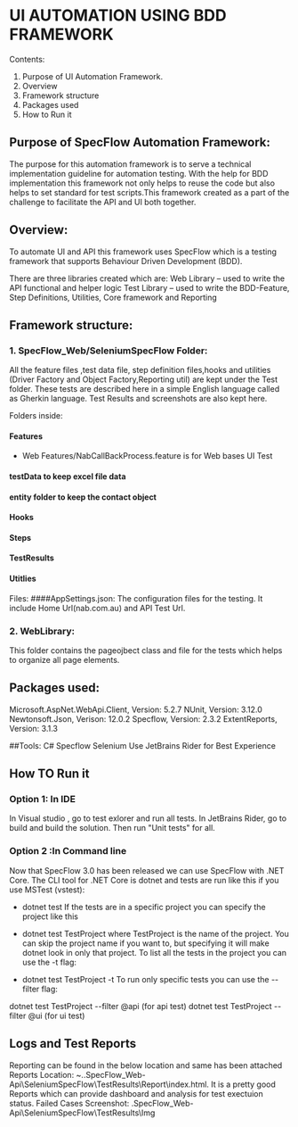 # UI  AUTOMATION USING BDD FRAMEWORK

Contents:

1. Purpose of UI  Automation Framework.
2. Overview
3. Framework structure
4. Packages used
5. How to Run it 

## Purpose of SpecFlow  Automation Framework:

The purpose for this automation framework is to serve a technical implementation guideline for automation testing. With the help for BDD implementation this framework not only helps to reuse the code but also helps to set standard for test scripts.This framework created as a part of the challenge to facilitate the API and UI both together.

## Overview:

To automate UI and API this framework uses SpecFlow which is a testing framework that supports Behaviour Driven Development (BDD).

There are three libraries created which are:
Web Library – used to write the API functional and helper logic
Test Library – used to write the BDD-Feature, Step Definitions, Utilities, Core framework and Reporting

## Framework structure:


### 1. SpecFlow_Web/SeleniumSpecFlow  Folder:

All the feature files ,test data file, step definition files,hooks and utilities (Driver Factory and Object Factory,Reporting util) are kept under the Test folder. These tests are described here in a simple English language called as Gherkin language.
Test Results and screenshots are also kept here.

Folders inside:
#### Features
* Web Features/NabCallBackProcess.feature is for Web bases UI Test
#### testData to keep excel file data
#### entity folder to keep the contact object  
#### Hooks
#### Steps
#### TestResults
#### Utitlies

Files:
####AppSettings.json: The configuration files for the testing. It include Home Url(nab.com.au) and API Test Url.


### 2. WebLibrary:

This folder contains the pageojbect class and file for the tests which helps to organize all page elements.

## Packages used:

Microsoft.AspNet.WebApi.Client, Version: 5.2.7 NUnit, Version: 3.12.0 Newtonsoft.Json, Verison: 12.0.2 Specflow, Version: 2.3.2 ExtentReports, Version: 3.1.3

##Tools: 
C# Specflow Selenium Use JetBrains Rider for Best Experience

## How TO Run it

### Option 1: In IDE
In Visual studio , go to test exlorer and run all tests.
In JetBrains Rider, go to build and build the solution. Then run "Unit tests" for all.

### Option 2 :In Command line 

Now that SpecFlow 3.0 has been released we can use SpecFlow with .NET Core. The CLI tool for .NET Core is dotnet and tests are run like this if you use MSTest (vstest):

* dotnet test
If the tests are in a specific project you can specify the project like this

* dotnet test TestProject
where TestProject is the name of the project. You can skip the project name if you want to, but specifying it will make dotnet look in only that project. To list all the tests in the project you can use the -t flag:

* dotnet test TestProject -t
To run only specific tests you can use the --filter flag:

dotnet test TestProject --filter @api  (for api test)
dotnet test TestProject --filter @ui  (for ui test)

## Logs and Test Reports

Reporting can be found in the below location and same has been attached 
Reports Location: ~..SpecFlow_Web-Api\SeleniumSpecFlow\TestResults\Report\index.html. It is a pretty good Reports which can provide dashboard and analysis for test exectuion status.
Failed Cases Screenshot:  .SpecFlow_Web-Api\SeleniumSpecFlow\TestResults\Img

